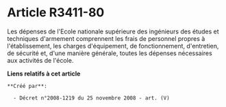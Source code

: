 # Article R3411-80

Les dépenses de l'Ecole nationale supérieure des ingénieurs des études et techniques d'armement comprennent les frais de
personnel propres à l'établissement, les charges d'équipement, de fonctionnement, d'entretien, de sécurité et, d'une manière
générale, toutes les dépenses nécessaires aux activités de l'école.

**Liens relatifs à cet article**

	**Créé par**:

	  - Décret n°2008-1219 du 25 novembre 2008 - art. (V)
